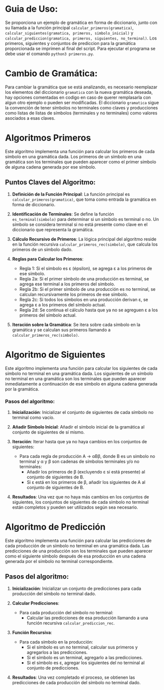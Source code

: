 # Guia de Uso:

Se proporciona un ejemplo de gramática en forma de diccionario, junto con su llamada a la función principal `calcular_primeros(gramatica)`, `calcular_siguientes(gramatica, primeros, simbolo_inicial)` y  `calcular_prediccion(gramatica, primeros, siguientes, no_terminal)`. Los primeros, siguientes y conjuntos de prediccion para la gramática proporcionada se imprimen al final del script. Para ejecutar el programa se debe usar el comando `python3 primeros.py`.

# Cambio de Gramática:

Para cambiar la gramática que se está analizando, es necesario reemplazar los elementos del diccionario `gramatica` con la nueva gramática deseada, hay opciones comentadas en codigo en caso de querer remplasarla con algun otro ejemplo o pueden ser modificadas. El diccionario `gramatica` sigue la convención de tener símbolos no terminales como claves y producciones como listas de listas de símbolos (terminales y no terminales) como valores asociados a esas claves.

# Algoritmos Primeros 

Este algoritmo implementa una función para calcular los primeros de cada símbolo en una gramática dada. Los primeros de un símbolo en una gramática son los terminales que pueden aparecer como el primer símbolo de alguna cadena generada por ese símbolo.

## Puntos Claves del Algoritmo:

1. **Definición de la Función Principal**: La función principal es `calcular_primeros(gramatica)`, que toma como entrada la gramática en forma de diccionario.

2. **Identificación de Terminales**: Se define la función `es_terminal(simbolo)` para determinar si un símbolo es terminal o no. Un símbolo se considera terminal si no está presente como clave en el diccionario que representa la gramática.

3. **Cálculo Recursivo de Primeros**: La lógica principal del algoritmo reside en la función recursiva `calcular_primeros_rec(simbolo)`, que calcula los primeros de un símbolo dado.

4. **Reglas para Calcular los Primeros**:
   - Regla 1: Si el símbolo es ε (épsilon), se agrega ε a los primeros de ese símbolo.
   - Regla 2a: Si el primer símbolo de una producción es terminal, se agrega ese terminal a los primeros del símbolo.
   - Regla 2b: Si el primer símbolo de una producción es no terminal, se calculan recursivamente los primeros de ese símbolo.
   - Regla 2c: Si todos los símbolos en una producción derivan ε, se agrega ε a los primeros del símbolo actual.
   - Regla 2d: Se continua el cálculo hasta que ya no se agreguen ε a los primeros del símbolo actual.

5. **Iteración sobre la Gramática**: Se itera sobre cada símbolo en la gramática y se calculan sus primeros llamando a `calcular_primeros_rec(simbolo)`.

# Algoritmo de Siguientes

Este algoritmo implementa una función para calcular los siguientes de cada símbolo no terminal en una gramática dada. Los siguientes de un símbolo no terminal en una gramática son los terminales que pueden aparecer inmediatamente a continuación de ese símbolo en alguna cadena generada por la gramática.

### Pasos del algoritmo:

1. **Inicialización**: Inicializar el conjunto de siguientes de cada símbolo no terminal como vacío.
   
2. **Añadir Símbolo Inicial**: Añadir el símbolo inicial de la gramática al conjunto de siguientes de sí mismo.

3. **Iteración**: Iterar hasta que ya no haya cambios en los conjuntos de siguientes:
   - Para cada regla de producción A -> αBβ, donde B es un símbolo no terminal y α y β son cadenas de símbolos terminales y/o no terminales:
     - Añadir los primeros de β (excluyendo ε si está presente) al conjunto de siguientes de B.
     - Si ε está en los primeros de β, añadir los siguientes de A al conjunto de siguientes de B.
   
4. **Resultados**: Una vez que no haya más cambios en los conjuntos de siguientes, los conjuntos de siguientes de cada símbolo no terminal están completos y pueden ser utilizados según sea necesario.

# Algoritmo de Predicción

Este algoritmo implementa una función para calcular las predicciones de cada producción de un símbolo no terminal en una gramática dada. Las predicciones de una producción son los terminales que pueden aparecer como el siguiente símbolo después de esa producción en una cadena generada por el símbolo no terminal correspondiente.

## Pasos del algoritmo:

1. **Inicialización**: Inicializar un conjunto de predicciones para cada producción del símbolo no terminal dado.

2. **Calcular Predicciones**:
   - Para cada producción del símbolo no terminal:
     - Calcular las predicciones de esa producción llamando a una función recursiva `calcular_prediccion_rec`.

3. **Función Recursiva**:
   - Para cada símbolo en la producción:
     - Si el símbolo es un no terminal, calcular sus primeros y agregarlos a las predicciones.
     - Si el símbolo es un terminal, agregarlo a las predicciones.
     - Si el símbolo es ε, agregar los siguientes del no terminal al conjunto de predicciones.

4. **Resultados**: Una vez completado el proceso, se obtienen las predicciones de cada producción del símbolo no terminal dado.







